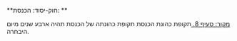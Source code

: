 **חוק-יסוד: הכנסת: **

[מקור: סעיף 8. ](https://he.wikisource.org/wiki/%D7%97%D7%95%D7%A7-%D7%99%D7%A1%D7%95%D7%93:_%D7%94%D7%9B%D7%A0%D7%A1%D7%AA#%D7%A1%D7%A2%D7%99%D7%A3_8)
תקופת כהונת הכנסת
תקופת כהונתה של הכנסת תהיה ארבע שנים מיום היבחרה.